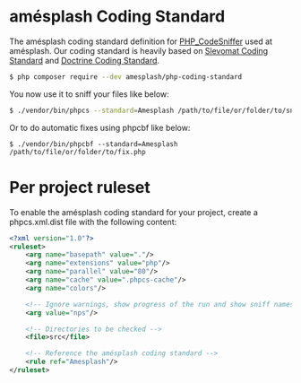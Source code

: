 # amésplash Coding Standard

The amésplash coding standard definition for [PHP_CodeSniffer](https://github.com/squizlabs/PHP_CodeSniffer) used at amésplash. Our coding standard is heavily based on [Slevomat Coding Standard](https://github.com/slevomat/coding-standard) and [Doctrine Coding Standard](https://github.com/doctrine/coding-standard).


``` bash
$ php composer require --dev amesplash/php-coding-standard
```

You now use it to sniff your files like below:

``` bash
$ ./vendor/bin/phpcs --standard=Amesplash /path/to/file/or/folder/to/sniff.php
```

Or to do automatic fixes using phpcbf like below:

```
$ ./vendor/bin/phpcbf --standard=Amesplash /path/to/file/or/folder/to/fix.php
```

# Per project ruleset
To enable the amésplash coding standard for your project, create a phpcs.xml.dist file with the following content:

```xml
<?xml version="1.0"?>
<ruleset>
    <arg name="basepath" value="."/>
    <arg name="extensions" value="php"/>
    <arg name="parallel" value="80"/>
    <arg name="cache" value=".phpcs-cache"/>
    <arg name="colors"/>

    <!-- Ignore warnings, show progress of the run and show sniff names -->
    <arg value="nps"/>

    <!-- Directories to be checked -->
    <file>src</file>

    <!-- Reference the amésplash coding standard -->
    <rule ref="Amesplash"/>
</ruleset>
```
